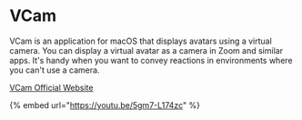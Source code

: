 # VCam

VCam is an application for macOS that displays avatars using a virtual camera. You can display a virtual avatar as a camera in Zoom and similar apps. It's handy when you want to convey reactions in environments where you can't use a camera.

[VCam Official Website](https://vcamapp.com/en)

{% embed url="https://youtu.be/5gm7-L174zc" %}
